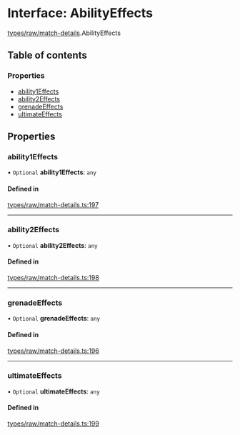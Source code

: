 # Interface: AbilityEffects

[types/raw/match-details](../modules/types_raw_match_details.md).AbilityEffects

## Table of contents

### Properties

- [ability1Effects](types_raw_match_details.AbilityEffects.md#ability1effects)
- [ability2Effects](types_raw_match_details.AbilityEffects.md#ability2effects)
- [grenadeEffects](types_raw_match_details.AbilityEffects.md#grenadeeffects)
- [ultimateEffects](types_raw_match_details.AbilityEffects.md#ultimateeffects)

## Properties

### ability1Effects

• `Optional` **ability1Effects**: `any`

#### Defined in

[types/raw/match-details.ts:197](https://github.com/jameslinimk/unofficial-valorant-api/blob/317491a/package/src/types/raw/match-details.ts#L197)

___

### ability2Effects

• `Optional` **ability2Effects**: `any`

#### Defined in

[types/raw/match-details.ts:198](https://github.com/jameslinimk/unofficial-valorant-api/blob/317491a/package/src/types/raw/match-details.ts#L198)

___

### grenadeEffects

• `Optional` **grenadeEffects**: `any`

#### Defined in

[types/raw/match-details.ts:196](https://github.com/jameslinimk/unofficial-valorant-api/blob/317491a/package/src/types/raw/match-details.ts#L196)

___

### ultimateEffects

• `Optional` **ultimateEffects**: `any`

#### Defined in

[types/raw/match-details.ts:199](https://github.com/jameslinimk/unofficial-valorant-api/blob/317491a/package/src/types/raw/match-details.ts#L199)

